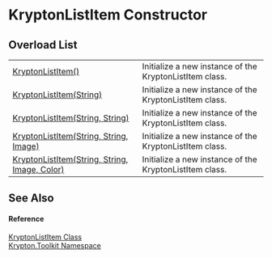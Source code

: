 # KryptonListItem Constructor


## Overload List
<table>
<tr>
<td><a href="aa28fe54-74ec-c263-9dc9-5c4eac4a39e1.md">KryptonListItem()</a></td>
<td>Initialize a new instance of the KryptonListItem class.</td></tr>
<tr>
<td><a href="a23f6161-b74c-bfd7-1984-eb5476ab1a13.md">KryptonListItem(String)</a></td>
<td>Initialize a new instance of the KryptonListItem class.</td></tr>
<tr>
<td><a href="241f6d07-f2ca-72df-a5aa-19b1cb15840b.md">KryptonListItem(String, String)</a></td>
<td>Initialize a new instance of the KryptonListItem class.</td></tr>
<tr>
<td><a href="345b66fc-7fcd-00a0-e1f2-fa53b1956c10.md">KryptonListItem(String, String, Image)</a></td>
<td>Initialize a new instance of the KryptonListItem class.</td></tr>
<tr>
<td><a href="73f091d7-5c4b-ac74-5357-b86912370215.md">KryptonListItem(String, String, Image, Color)</a></td>
<td>Initialize a new instance of the KryptonListItem class.</td></tr>
</table>

## See Also


#### Reference
<a href="33541c9a-6117-f59c-b8b8-6a1804a64d9c.md">KryptonListItem Class</a>  
<a href="79d2eac2-21f4-54ff-7552-b20c33c30600.md">Krypton.Toolkit Namespace</a>  
